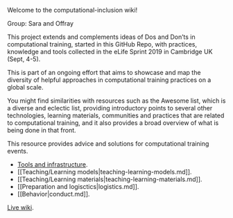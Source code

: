 Welcome to the computational-inclusion wiki!

Group: Sara and Offray

This project extends and complements ideas of Dos and Don’ts in computational training, started in this GitHub Repo, with practices, knowledge and tools collected in the eLife Sprint 2019 in Cambridge UK (Sept, 4-5).

This is part of an ongoing effort that aims to showcase and map the diversity of helpful approaches in computational training practices on a global scale.

You might find similarities with resources such as the Awesome list, which is a diverse and eclectic list, providing introductory points to several other technologies, learning materials, communities and practices that are related to computational training, and it also provides a broad overview of what is being done in that front.

This resource provides advice and solutions for computational training events.

  - [Tools and infrastructure](https://github.com/selgebali/computational-inclusion/wiki/tools-infrastructure.md).
  - [[Teaching/Learning models|teaching-learning-models.md]].
  - [[Teaching/Learning materials|teaching-learning-materials.md]].
  - [[Preparation and logisctics|logistics.md]].
  - [[Behavior|conduct.md]].

[Live wiki](https://docutopia.tupale.co/eLifeSprint19:teaching#).